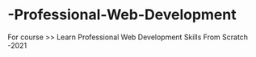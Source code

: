 # -Professional-Web-Development
For course >> Learn Professional Web Development Skills From Scratch -2021
